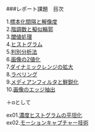 ###レポート課題　目次

1.[標本化間隔と解像度](/Report/report01.md)  
2.[階調数と擬似輪郭](/Report/report02.md)  
3.[閾値処理](/Report/report03.md)  
4.[ヒストグラム](/Report/report04.md)  
5.[判別分析法](/Report/report05.md)  
6.[画像の2値化](/Report/report06.md)  
7.[ダイナミックレンジの拡大](/Report/report07.md)  
8.[ラベリング](/Report/report08.md)  
9.[メディアンフィルタと鮮鋭化](/Report/report09.md)  
10.[画像のエッジ抽出](/Report/report10.md)  
  
＋αとして  
  
ex01.[濃度ヒストグラムの平坦化](/Report/reportEX01.md)  
ex02.[モーションキャプチャー技術](/Report/reportEX02.md)
  